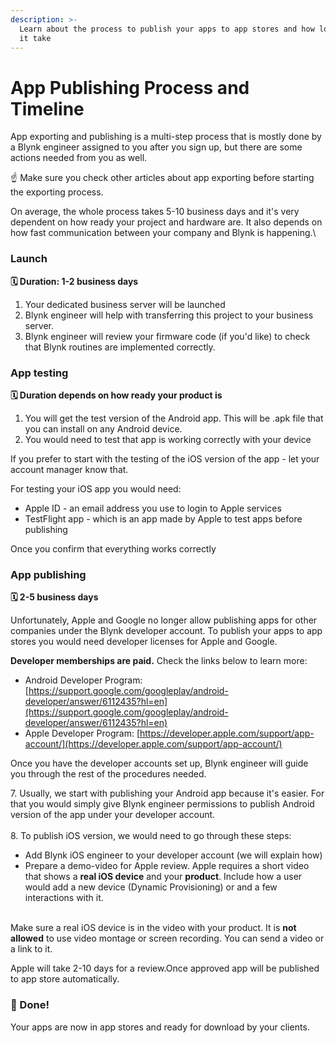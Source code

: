 ```yaml
---
description: >-
  Learn about the process to publish your apps to app stores and how long will
  it take
---
```


# App Publishing Process and Timeline

App exporting and publishing is a multi-step process that is mostly done by a Blynk engineer assigned to you after you sign up, but there are some actions needed from you as well.

☝️ Make sure you check other articles about app exporting before starting the exporting process.



On average, the whole process takes 5-10 business days and it's very dependent on how ready your project and hardware are. It also depends on how fast communication between your company and Blynk is happening.\


###  Launch <a href="launch" id="launch"></a>

**🗓 Duration: 1-2 business days**

1. Your dedicated business server will be launched
2. Blynk engineer will help with transferring this project to your business server.
3. Blynk engineer will review your firmware code (if you'd like) to check that Blynk routines are implemented correctly.

###  <a href="app-testing" id="app-testing"></a>

### App testing <a href="app-testing" id="app-testing"></a>

**🗓 Duration depends on how ready your product is**

1. You will get the test version of the Android app. This will be .apk file that you can install on any Android device.
2. You would need to test that app is working correctly with your device

If you prefer to start with the testing of the iOS version of the app - let your account manager know that.

For testing your iOS app you would need:

* Apple ID - an email address you use to login to Apple services
* TestFlight app - which is an app made by Apple to test apps before publishing

Once you confirm that everything works correctly

###  <a href="app-publishing" id="app-publishing"></a>

### App publishing <a href="app-publishing" id="app-publishing"></a>

**🗓 2-5 business days**

Unfortunately, Apple and Google no longer allow publishing apps for other companies under the Blynk developer account. To publish your apps to app stores you would need developer licenses for Apple and Google.

**Developer memberships are paid.** Check the links below to learn more:

* Android Developer Program: [https://support.google.com/googleplay/android-developer/answer/6112435?hl=en](https://support.google.com/googleplay/android-developer/answer/6112435?hl=en)
* Apple Developer Program: [https://developer.apple.com/support/app-account/](https://developer.apple.com/support/app-account/)

Once you have the developer accounts set up, Blynk engineer will guide you through the rest of the procedures needed.

7\. Usually, we start with publishing your Android app because it's easier. For that you would simply give Blynk engineer permissions to publish Android version of the app under your developer account.\
\
8\. To publish iOS version, we would need to go through these steps:

* Add Blynk iOS engineer to your developer account (we will explain how)
* Prepare a demo-video for Apple review. Apple requires a short video that shows a **real iOS device** and your **product**. Include how a user would add a new device (Dynamic Provisioning) or and a few interactions with it.

\
Make sure a real iOS device is in the video with your product. It is **not allowed** to use video montage or screen recording. You can send a video or a link to it.

Apple will take 2-10 days for a review.Once approved app will be published to app store automatically.

### 🥳 Done! <a href="done" id="done"></a>

Your apps are now in app stores and ready for download by your clients.
